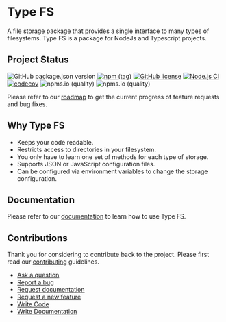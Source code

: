 Type FS
====

A file storage package that provides a single interface to many types of filesystems. Type FS is a package for NodeJs and Typescript projects.

## Project Status

![GitHub package.json version](https://img.shields.io/github/package-json/v/daniel-samson/typefs)
[![npm (tag)](https://img.shields.io/npm/v/typefs/latest)](https://www.npmjs.com/package/typefs)
[![GitHub license](https://img.shields.io/github/license/daniel-samson/typefs)](https://github.com/daniel-samson/typefs/blob/main/LICENSE)
[![Node.js CI](https://github.com/daniel-samson/typefs/actions/workflows/ci.yml/badge.svg?branch=main)](https://github.com/daniel-samson/typefs/actions/workflows/ci.yml)
[![codecov](https://codecov.io/gh/daniel-samson/typefs/branch/main/graph/badge.svg?token=RYZSMgtASL)](https://codecov.io/gh/daniel-samson/typefs)
![npms.io (quality)](https://img.shields.io/npms-io/quality-score/typefs)
![npms.io (quality)](https://img.shields.io/npms-io/maintenance-score/typefs)

Please refer to our [roadmap](https://github.com/daniel-samson/typefs/projects?query=is%3Aopen+sort%3Acreated-asc) to get the current progress of feature requests and bug fixes.

## Why Type FS

- Keeps your code readable.
- Restricts access to directories in your filesystem.
- You only have to learn one set of methods for each type of storage.
- Supports JSON or JavaScript configuration files.
- Can be configured via environment variables to change the storage configuration.

## Documentation

Please refer to our [documentation](https://daniel-samson.github.io/typefs/docs/) to learn how to use Type FS.

## Contributions

Thank you for considering to contribute back to the project. Please first read our [contributing](https://daniel-samson.github.io/typefs/docs/contributing/join) guidelines.

- [Ask a question](https://github.com/daniel-samson/typefs/issues/new?assignees=&labels=question&template=question.md&title=Question%3A+)
- [Report a bug](https://github.com/daniel-samson/typefs/issues/new?assignees=&labels=bug&template=bug_report.md&title=Bug+Report%3A+)
- [Request documentation](https://github.com/daniel-samson/typefs/issues/new?assignees=&labels=documentation&template=documentation.md&title=Needs+Documentation%3A+)
- [Request a new feature](https://github.com/daniel-samson/typefs/issues/new?assignees=&labels=&template=feature_request.md&title=)
- [Write Code](https://daniel-samson.github.io/typefs/docs/contributing/join/#contributing-code)
- [Write Documentation](https://daniel-samson.github.io/typefs/docs/contributing/join/#contributing-documentation)

